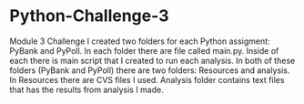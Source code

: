# Python-Challenge-3
Module 3 Challenge
I created two folders for each Python assigment: PyBank and PyPoll. In each folder there are file called main.py. Inside of each there is main script that I created to run each analysis.
In both of these folders (PyBank and PyPoll) there are two folders: Resources and analysis. In Resources there are CVS files I used. Analysis folder contains text files that has the results from analysis I made. 

